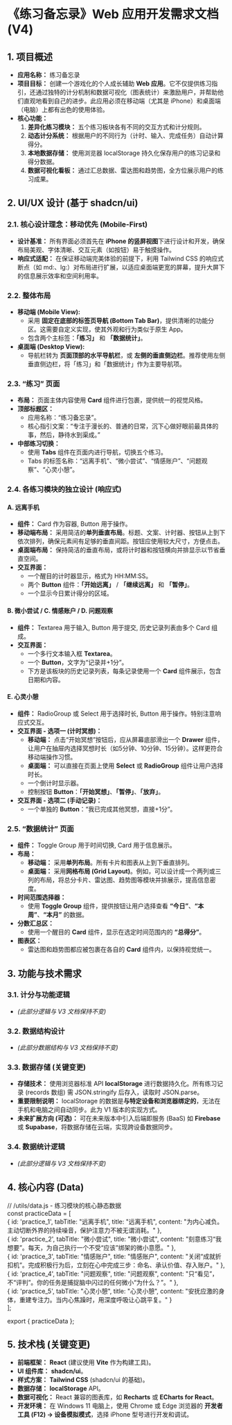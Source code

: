 # **《练习备忘录》Web 应用开发需求文档 (V4)**

## **1\. 项目概述**

* **应用名称：** 练习备忘录  
* **项目目标：** 创建一个游戏化的个人成长辅助 **Web 应用**。它不仅提供练习指引，还通过独特的计分机制和数据可视化（图表统计）来激励用户，并帮助他们直观地看到自己的进步。此应用必须在移动端（尤其是 iPhone）和桌面端（电脑）上都有出色的使用体验。  
* **核心功能：**  
  1. **差异化练习模块：** 五个练习板块各有不同的交互方式和计分规则。  
  2. **动态计分系统：** 根据用户的不同行为（计时、输入、完成任务）自动计算得分。  
  3. **本地数据存储：** 使用浏览器 localStorage 持久化保存用户的练习记录和得分数据。  
  4. **数据可视化看板：** 通过汇总数据、雷达图和趋势图，全方位展示用户的练习成果。

## **2\. UI/UX 设计 (基于 shadcn/ui)**

### **2.1. 核心设计理念：移动优先 (Mobile-First)**

* **设计基准：** 所有界面必须首先在 **iPhone 的竖屏视图**下进行设计和开发，确保布局美观、字体清晰、交互元素（如按钮）易于触摸操作。  
* **响应式适配：** 在保证移动端完美体验的前提下，利用 Tailwind CSS 的响应式断点（如 md:、lg:）对布局进行扩展，以适应桌面端更宽的屏幕，提升大屏下的信息展示效率和空间利用率。

### **2.2. 整体布局**

* **移动端 (Mobile View):**  
  * 采用 **固定在底部的标签页导航 (Bottom Tab Bar)**，提供清晰的功能分区。这需要自定义实现，使其外观和行为类似于原生 App。  
  * 包含两个主标签：**「练习」** 和 **「数据统计」**。  
* **桌面端 (Desktop View):**  
  * 导航栏转为 **页面顶部的水平导航栏**，或 **左侧的垂直侧边栏**。推荐使用左侧垂直侧边栏，将「练习」和「数据统计」作为主要导航项。

### **2.3. “练习” 页面**

* **布局：** 页面主体内容使用 **Card** 组件进行包裹，提供统一的视觉风格。  
* **顶部标题区：**  
  * 应用名称：“练习备忘录”。  
  * 核心指引文案：“专注于漫长的、普通的日常，沉下心做好眼前最具体的事，然后，静待水到渠成。”  
* **中部练习切换：**  
  * 使用 **Tabs** 组件在页面内进行导航，切换五个练习。  
  * Tabs 的标签名称：“远离手机”、“微小尝试”、“情感账户”、“问题观察”、“心灵小憩”。

### **2.4. 各练习模块的独立设计 (响应式)**

#### **A. 远离手机**

* **组件：** Card 作为容器, Button 用于操作。  
* **移动端布局：** 采用简洁的**单列垂直布局**。标题、文案、计时器、按钮从上到下依次排列，确保元素间有足够的垂直间距。按钮应使用较大尺寸，方便点击。  
* **桌面端布局：** 保持简洁的垂直布局，或将计时器和按钮横向并排显示以节省垂直空间。  
* **交互界面：**  
  * 一个醒目的计时器显示，格式为 HH:MM:SS。  
  * 两个 **Button** 组件：**「开始远离」** / **「继续远离」** 和 **「暂停」**。  
  * 一个显示今日累计得分的区域。

#### **B. 微小尝试 / C. 情感账户 / D. 问题观察**

* **组件：** Textarea 用于输入, Button 用于提交, 历史记录列表由多个 Card 组成。  
* **交互界面：**  
  * 一个多行文本输入框 **Textarea**。  
  * 一个 **Button**，文字为“记录并+1分”。  
  * 下方是该板块的历史记录列表，每条记录使用一个 **Card** 组件展示，包含日期和内容。

#### **E. 心灵小憩**

* **组件：** RadioGroup 或 Select 用于选择时长, Button 用于操作。特别注意响应式交互。  
* **交互界面 \- 选项一 (计时冥想)：**  
  * **移动端：** 点击“开始冥想”按钮后，应从屏幕底部滑出一个 **Drawer** 组件，让用户在抽屉内选择冥想时长（如5分钟、10分钟、15分钟）。这样更符合移动端操作习惯。  
  * **桌面端：** 可以直接在页面上使用 **Select** 或 **RadioGroup** 组件让用户选择时长。  
  * 一个倒计时显示器。  
  * 控制按钮 **Button**：**「开始冥想」**、**「暂停」**、**「放弃」**。  
* **交互界面 \- 选项二 (手动记录)：**  
  * 一个单独的 **Button**：“我已完成其他冥想，直接+1分”。

### **2.5. “数据统计” 页面**

* **组件：** Toggle Group 用于时间切换, Card 用于信息展示。  
* **布局：**  
  * **移动端：** 采用**单列布局**。所有卡片和图表从上到下垂直排列。  
  * **桌面端：** 采用**网格布局 (Grid Layout)**。例如，可以设计成一个两列或三列的布局，将总分卡片、雷达图、趋势图等模块并排展示，提高信息密度。  
* **时间范围选择器：**  
  * 使用 **Toggle Group** 组件，提供按钮让用户选择查看 **“今日”**、**“本周”**、**“本月”** 的数据。  
* **分数汇总区：**  
  * 使用一个醒目的 **Card** 组件，显示在选定时间范围内的 **“总得分”**。  
* **图表区：**  
  * 雷达图和趋势图都应被包裹在各自的 **Card** 组件内，以保持视觉统一。

## **3\. 功能与技术需求**

### **3.1. 计分与功能逻辑**

* *(此部分逻辑与 V3 文档保持不变)*

### **3.2. 数据结构设计**

* *(此部分数据结构与 V3 文档保持不变)*

### **3.3. 数据存储 (关键变更)**

* **存储技术：** 使用浏览器标准 API **localStorage** 进行数据持久化。所有练习记录 (records 数组) 需 JSON.stringify 后存入，读取时 JSON.parse。  
* **重要限制说明：** localStorage 的数据是**与特定设备和浏览器绑定的**，无法在手机和电脑之间自动同步。此为 V1 版本的实现方式。  
* **未来扩展方向 (可选)：** 可在未来版本中引入后端即服务 (BaaS) 如 **Firebase** 或 **Supabase**，将数据存储在云端，实现跨设备数据同步。

### **3.4. 数据统计逻辑**

* *(此部分逻辑与 V3 文档保持不变)*

## **4\. 核心内容 (Data)**

// /utils/data.js \- 练习模块的核心静态数据  
const practiceData \= \[  
  { id: 'practice\_1', tabTitle: "远离手机", title: "远离手机", content: "为内心减负。主动切断外界的持续噪音，保护注意力不被无谓消耗。" },  
  { id: 'practice\_2', tabTitle: "微小尝试", title: "微小尝试", content: "刻意练习“我想要”。每天，为自己执行一个不受“应该”绑架的微小意愿。" },  
  { id: 'practice\_3', tabTitle: "情感账户", title: "情感账户", content: "关闭“成就折扣机”。完成积极行为后，立刻在心中完成三步：命名、承认价值、存入账户。" },  
  { id: 'practice\_4', tabTitle: "问题观察", title: "问题观察", content: "只“看见”，不“评判”。你的任务是捕捉脑中闪过的任何微小“为什么？”。" },  
  { id: 'practice\_5', tabTitle: "心灵小憩", title: "心灵小憩", content: "安抚应激的身体，重建专注力。当内心焦躁时，用深度呼吸让心跳平复。" }  
\];

export { practiceData };

## **5\. 技术栈 (关键变更)**

* **前端框架：** **React** (建议使用 **Vite** 作为构建工具)。  
* **UI 组件库：** **shadcn/ui**。  
* **样式方案：** **Tailwind CSS** (shadcn/ui 的基础)。  
* **数据存储：** **localStorage** API。  
* **数据可视化：** React 兼容的图表库，如 **Recharts** 或 **ECharts for React**。  
* **开发环境：** 在 Windows 11 电脑上，使用 Chrome 或 Edge 浏览器的 **开发者工具 (F12) \-\> 设备模拟模式**，选择 iPhone 型号进行开发和调试。